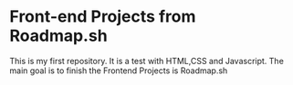 # Front-end Projects from Roadmap.sh
This is my first repository. It is a test with HTML,CSS and Javascript. The main goal is to finish the Frontend Projects is Roadmap.sh
